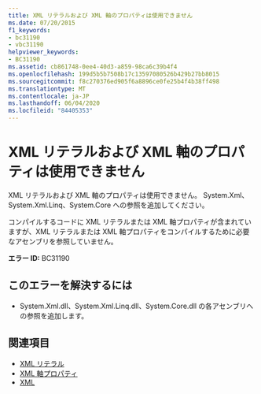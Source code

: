 ```yaml
---
title: XML リテラルおよび XML 軸のプロパティは使用できません
ms.date: 07/20/2015
f1_keywords:
- bc31190
- vbc31190
helpviewer_keywords:
- BC31190
ms.assetid: cb861748-0ee4-40d3-a859-98ca6c39b4f4
ms.openlocfilehash: 199d5b5b7508b17c13597080526b429b27bb8015
ms.sourcegitcommit: f8c270376ed905f6a8896ce0fe25b4f4b38ff498
ms.translationtype: MT
ms.contentlocale: ja-JP
ms.lasthandoff: 06/04/2020
ms.locfileid: "84405353"
---
```

# <a name="xml-literals-and-xml-axis-properties-are-not-available"></a>XML リテラルおよび XML 軸のプロパティは使用できません
XML リテラルおよび XML 軸のプロパティは使用できません。 System.Xml、System.Xml.Linq、System.Core への参照を追加してください。  
  
 コンパイルするコードに XML リテラルまたは XML 軸プロパティが含まれていますが、XML リテラルまたは XML 軸プロパティをコンパイルするために必要なアセンブリを参照していません。  
  
 **エラー ID:** BC31190  
  
## <a name="to-correct-this-error"></a>このエラーを解決するには  
  
- System.Xml.dll、System.Xml.Linq.dll、System.Core.dll の各アセンブリへの参照を追加します。  
  
## <a name="see-also"></a>関連項目

- [XML リテラル](../language-reference/xml-literals/index.md)
- [XML 軸プロパティ](../language-reference/xml-axis/index.md)
- [XML](../programming-guide/language-features/xml/index.md)
